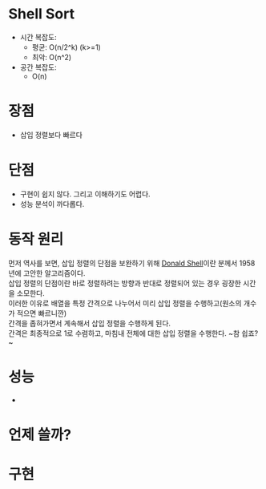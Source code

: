 # Shell Sort
- 시간 복잡도:
  - 평균: O(n/2^k) (k>=1)
  - 최악: O(n^2)
- 공간 복잡도:
  - O(n)

# 장점
- 삽입 정렬보다 빠르다

# 단점
- 구현이 쉽지 않다. 그리고 이해하기도 어렵다.
- 성능 분석이 까다롭다.

# 동작 원리
먼저 역사를 보면, 삽입 정렬의 단점을 보완하기 위해 [Donald Shell](https://en.wikipedia.org/wiki/Donald_Shell)이란 분께서 1958년에 고안한 알고리즘이다.<br>
삽입 정렬의 단점이란 바로 정렬하려는 방향과 반대로 정렬되어 있는 경우 굉장한 시간을 소모한다.<br>
이러한 이유로 배열을 특정 간격으로 나누어서 미리 삽입 정렬을 수행하고(원소의 개수가 적으면 빠르니깐)<br>
간격을 좁혀가면서 계속해서 삽입 정렬을 수행하게 된다.<br>
간격은 최종적으로 1로 수렴하고, 마침내 전체에 대한 삽입 정렬을 수행한다. ~참 쉽죠?~ <br>

# 성능
-

# 언제 쓸까?

# 구현
